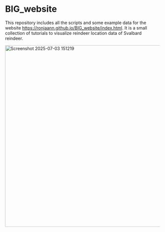 # BIG_website

This repository includes all the scripts and some example data for the website https://ronjaann.github.io/BIG_website/index.html.
It is a small collection of tutorials to visualize reindeer location data of Svalbard reindeer.

<img width="672" height="591" alt="Screenshot 2025-07-03 151219" src="https://github.com/user-attachments/assets/f85fa658-6b54-4bdc-ba21-9d5d32d3239f" />
